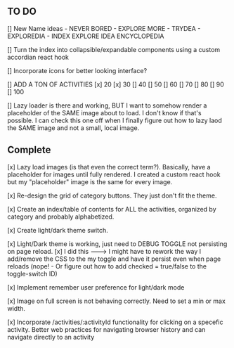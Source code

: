 ## TO DO

[] New Name ideas
    - NEVER BORED
    - EXPLORE MORE
    - TRYDEA
    - EXPLOREDIA
    - INDEX EXPLORE IDEA ENCYCLOPEDIA

[] Turn the index into collapsible/expandable components using a custom accordian react hook

[] Incorporate icons for better looking interface?

[] ADD A TON OF ACTIVITIES
    [x] 20
    [x] 30 
    [] 40
    [] 50
    [] 60
    [] 70
    [] 80
    [] 90
    [] 100

[] Lazy loader is there and working, BUT I want to somehow render a placeholder of the SAME image about to load. I don't know if that's possible. I can check this one off when I finally figure out how to lazy laod the SAME image and not a small, local image.

## Complete

[x] Lazy load images (is that even the correct term?). Basically, have a placeholder for images until fully rendered. I created a custom react hook but my "placeholder" image is the same for every image.

[x] Re-design the grid of category buttons. They just don't fit the theme.

[x] Create an index/table of contents for ALL the activities, organized by category and probably alphabetized.

[x] Create light/dark theme switch.

[x] Light/Dark theme is working, just need to DEBUG TOGGLE not persisting on page reload.
   [x] I did this ---> I might have to rework the way I add/remove the CSS to the my toggle and have it persist even when page reloads
    (nope! - Or figure out how to add checked = true/false to the toggle-switch ID)

[x] Implement remember user preference for light/dark mode

[x] Image on full screen is not behaving correctly. Need to set a min or max width.

[x] Incorporate /activities/:activityId functionality for clicking on a specefic activity. Better web practices for navigating browser history and can navigate directly to an activity